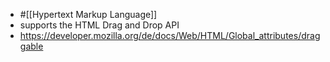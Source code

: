 - #[[Hypertext Markup Language]]
- supports the HTML Drag and Drop API
- https://developer.mozilla.org/de/docs/Web/HTML/Global_attributes/draggable